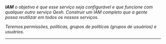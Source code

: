 **_IAM_** _o objetivo é que esse serviço seja configurável e que funcione com qualquer outro serviço Qesh. Construir um IAM completo que a gente possa reutilizar em todos os nossos serviços._

_Teremos permissões, políticas, grupos de políticas (grupos de usuários) e usuários._

---
